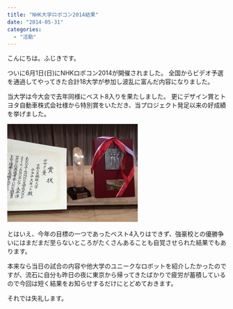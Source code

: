 ```yaml
---
title: "NHK大学ロボコン2014結果"
date: "2014-05-31"
categories: 
  - "活動"
---
```


こんにちは。ふじきです。

ついに6月1日(日)にNHKロボコン2014が開催されました。 全国からビデオ予選を通過してやってきた合計18大学が参加し波乱に富んだ内容になりました。

当大学は今大会で去年同様にベスト8入りを果たしました。 更にデザイン賞とトヨタ自動車株式会社様から特別賞をいただき、当プロジェクト発足以来の好成績を挙げました。

[![2014res](images/2014res-300x225.jpg)](http://www.fortefibre.net/blog/wp-content/uploads/2014/06/2014res.jpg)

とはいえ、今年の目標の一つであったベスト4入りはできず、強豪校との優勝争いにはまだまだ至らないところがたくさんあることも自覚させられた結果でもあります。

本来なら当日の試合の内容や他大学のユニークなロボットを紹介したかったのですが、流石に自分も昨日の夜に東京から帰ってきたばかりで疲労が蓄積しているので今回は短く結果をお知らせするだけにとどめておきます。

それでは失礼します。
